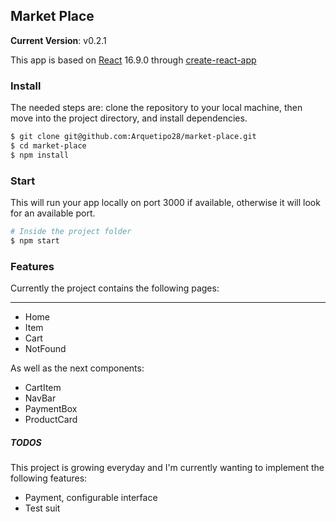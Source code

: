 ## Market Place ##

**Current Version**: v0.2.1

This app is based on [React](https://reactjs.org/) 16.9.0 through [create-react-app](https://create-react-app.dev/docs/getting-started/)


### Install ###

The needed steps are: clone the repository to your local machine, then move into the project directory, and install dependencies.

```sh
$ git clone git@github.com:Arquetipo28/market-place.git
$ cd market-place
$ npm install

```

### Start ###

This will run your app locally on port 3000 if available, otherwise it will look for an available port.

```sh
# Inside the project folder
$ npm start
```

### Features ###

Currently the project contains the following pages:
****
* Home
* Item
* Cart
* NotFound

As well as the next components:

* CartItem
* NavBar
* PaymentBox
* ProductCard

##### TODOS #####

This project is growing everyday and I'm currently wanting to implement the following features:
* Payment, configurable interface
* Test suit

